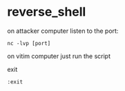 # reverse_shell

on attacker computer listen to the port:

    nc -lvp [port]

on vitim computer just run the script

exit

    :exit